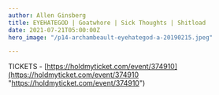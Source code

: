 ```yaml
---
author: Allen Ginsberg
title: EYEHATEGOD | Goatwhore | Sick Thoughts | Shitload
date: 2021-07-21T05:00:00Z
hero_image: "/p14-archambeault-eyehategod-a-20190215.jpeg"

---
```

TICKETS - [https://holdmyticket.com/event/374910](https://holdmyticket.com/event/374910 "https://holdmyticket.com/event/374910")